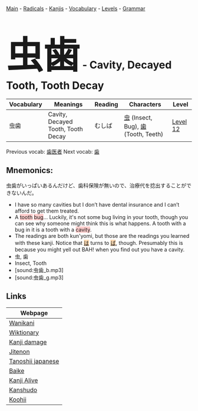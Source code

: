 <style> bigfont {font-size: 100px}</style>
[Main](../README.md) -
[Radicals](../radicals.md) -
[Kanjis](../kanjis.md) -
[Vocabulary](../vocabulary.md) -
[Levels](../levels.md) -
[Grammar](../grammar.md)
# <bigfont> 虫歯</bigfont> - Cavity, Decayed Tooth, Tooth Decay 

| Vocabulary | Meanings | Reading | Characters | Level |
| --- | --- | --- | --- | --- |
| 虫歯 | Cavity, Decayed Tooth, Tooth Decay | むしば |  [虫](../kanjis/虫.md) (Insect, Bug), [歯](../kanjis/歯.md) (Tooth, Teeth) | [Level 12](../levels/wk_level12.md) |

Previous vocab: [歯医者](歯医者.md) Next vocab: [歯](歯.md) 

## Mnemonics:
虫歯がいっぱいあるんだけど、歯科保険が無いので、治療代を捻出することができないんだ。
* I have so many cavities but I don’t have dental insurance and I can’t afford to get them treated.
* A <span style="background-color:#ffcccb"> tooth</span> <span style="background-color:#ffcccb"> bug</span>... Luckily, it's not some bug living in your tooth, though you can see why someone might think this is what happens. A tooth with a bug in it is a tooth with a <span style="background-color:#ffcccb"> cavity</span>.
* The readings are both kun'yomi, but those are the readings you learned with these kanji. Notice that <span style="background-color:#fed8b1"> [は](https://jisho.org/search/は)</span> turns to <span style="background-color:#fed8b1"> [ば](https://jisho.org/search/ば)</span>, though. Presumably this is because you might yell out BAH! when you find out you have a cavity.
* 虫, 歯
* Insect, Tooth
* [sound:虫歯_b.mp3]
* [sound:虫歯_g.mp3]


## Links 

| Webpage |
| --- |
| [Wanikani          ](https://www.wanikani.com/kanji/虫歯) |
| [Wiktionary        ](https://en.wiktionary.org/wiki/虫歯) |
| [Kanji damage      ](http://www.kanjidamage.com/kanji/search?utf8=✓&q=虫歯) |
| [Jitenon           ](https://jitenon.com/kanji/虫歯) |
| [Tanoshii japanese ](https://www.tanoshiijapanese.com/dictionary/kanji.cfm?k=虫歯) |
| [Baike             ](https://baike.baidu.com/item/虫歯) |
| [Kanji Alive       ](https://app.kanjialive.com/虫歯) |
| [Kanshudo          ](https://www.kanshudo.com/searchmn?q=虫歯) |
| [Koohii            ](https://kanji.koohii.com/study/kanji/虫歯) |
